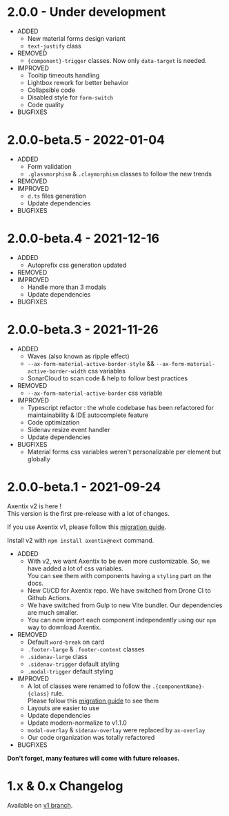 # 2.0.0 - Under development

- ADDED
  - New material forms design variant
  - `text-justify` class
- REMOVED
  - `{component}-trigger` classes. Now only `data-target` is needed.
- IMPROVED
  - Tooltip timeouts handling
  - Lightbox rework for better behavior
  - Collapsible code
  - Disabled style for `form-switch`
  - Code quality
- BUGFIXES

# 2.0.0-beta.5 - 2022-01-04

- ADDED
  - Form validation
  - `.glassmorphism` & `.claymorphism` classes to follow the new trends
- REMOVED
- IMPROVED
  - `d.ts` files generation 
  - Update dependencies
- BUGFIXES

# 2.0.0-beta.4 - 2021-12-16

- ADDED
  - Autoprefix css generation updated
- REMOVED
- IMPROVED
  - Handle more than 3 modals
  - Update dependencies
- BUGFIXES

# 2.0.0-beta.3 - 2021-11-26

- ADDED
  - Waves (also known as ripple effect)
  - `--ax-form-material-active-border-style` && `--ax-form-material-active-border-width` css variables
  - SonarCloud to scan code & help to follow best practices
- REMOVED
  - `--ax-form-material-active-border` css variable
- IMPROVED
  - Typescript refactor : the whole codebase has been refactored for maintainability & IDE autocomplete feature
  - Code optimization
  - Sidenav resize event handler
  - Update dependencies
- BUGFIXES
  - Material forms css variables weren't personalizable per element but globally

# 2.0.0-beta.1 - 2021-09-24

Axentix v2 is here !  
This version is the first pre-release with a lot of changes.

If you use Axentix v1, please follow this [migration guide](https://useaxentix.com/2.0.x/docs/migration/).

Install v2 with `npm install axentix@next` command.

- ADDED
  - With v2, we want Axentix to be even more customizable. So, we have added a lot of css variables.  
    You can see them with components having a `styling` part on the docs. 
  - New CI/CD for Axentix repo. We have switched from Drone CI to Github Actions.
  - We have switched from Gulp to new Vite bundler. Our dependencies are much smaller.
  - You can now import each component independently using our `npm` way to download Axentix.
- REMOVED
  - Default `word-break` on card
  - `.footer-large` & `.footer-content` classes
  - `.sidenav-large` class
  - `.sidenav-trigger` default styling
  - `.modal-trigger` default styling
- IMPROVED
  - A lot of classes were renamed to follow the `.{componentName}-{class}` rule.  
    Please follow this [migration guide](https://useaxentix.com/2.0.x/docs/migration/) to see them
  - Layouts are easier to use
  - Update dependencies
  - Update modern-normalize to v1.1.0
  - `modal-overlay` & `sidenav-overlay` were replaced by `ax-overlay`
  - Our code organization was totally refactored
- BUGFIXES

**Don't forget, many features will come with future releases.**  

# 1.x & 0.x Changelog

Available on [v1 branch](https://github.com/axentix/axentix/tree/v1).